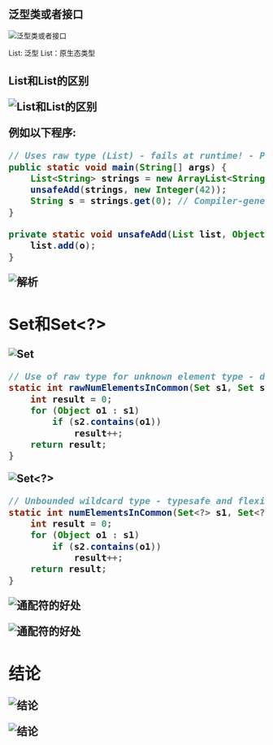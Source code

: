 ## 泛型类或者接口

![泛型类或者接口](https://github.com/gdufeZLYL/blog/blob/master/images/20180505090009.png)

List<E>: 泛型
List：原生态类型

## List和List<Object>的区别

![List和List<Object>的区别](https://github.com/gdufeZLYL/blog/blob/master/images/20180505090527.png)

例如以下程序:
```java
// Uses raw type (List) - fails at runtime! - Page 112
public static void main(String[] args) {
    List<String> strings = new ArrayList<String>();
    unsafeAdd(strings, new Integer(42));
    String s = strings.get(0); // Compiler-generated cast
}

private static void unsafeAdd(List list, Object o) {
    list.add(o);
}
```
![解析](https://github.com/gdufeZLYL/blog/blob/master/images/20180505091802.png)

## Set和Set<?>

![Set](https://github.com/gdufeZLYL/blog/blob/master/images/20180505092121.png)

```java
// Use of raw type for unknown element type - don't do this! - Page 113
static int rawNumElementsInCommon(Set s1, Set s2) {
    int result = 0;
    for (Object o1 : s1)
        if (s2.contains(o1))
            result++;
    return result;
}
```

![Set<?>](https://github.com/gdufeZLYL/blog/blob/master/images/20180505092231.png)

```java
// Unbounded wildcard type - typesafe and flexible - Page 113
static int numElementsInCommon(Set<?> s1, Set<?> s2) {
    int result = 0;
    for (Object o1 : s1)
        if (s2.contains(o1))
            result++;
    return result;
}
```

![通配符的好处](https://github.com/gdufeZLYL/blog/blob/master/images/20180505092356.png)

![通配符的好处](https://github.com/gdufeZLYL/blog/blob/master/images/20180505092517.png)

## 结论

![结论](https://github.com/gdufeZLYL/blog/blob/master/images/20180505092610.png)

![结论](https://github.com/gdufeZLYL/blog/blob/master/images/20180505092649.png)